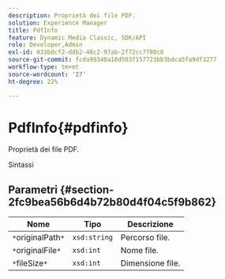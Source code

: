 ```yaml
---
description: Proprietà dei file PDF.
solution: Experience Manager
title: PdfInfo
feature: Dynamic Media Classic, SDK/API
role: Developer,Admin
exl-id: 033bdcf2-ddb2-48c2-97ab-2f72cc7780c8
source-git-commit: fcda99340a18d5037157723bb3bdca5fa9df3277
workflow-type: tm+mt
source-wordcount: '27'
ht-degree: 22%

---
```


# PdfInfo{#pdfinfo}

Proprietà dei file PDF.

Sintassi

## Parametri {#section-2fc9bea56b6d4b72b80d4f04c5f9b862}

| Nome | Tipo | Descrizione |
|---|---|---|
| `*`originalPath`*` | `xsd:string` | Percorso file. |
| `*`originalFile`*` | `xsd:int` | Nome file. |
| `*`fileSize`*` | `xsd:int` | Dimensione file. |
